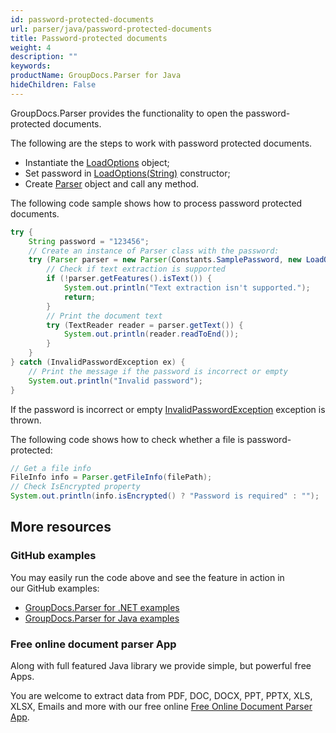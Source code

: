 ```yaml
---
id: password-protected-documents
url: parser/java/password-protected-documents
title: Password-protected documents
weight: 4
description: ""
keywords: 
productName: GroupDocs.Parser for Java
hideChildren: False
---
```

GroupDocs.Parser provides the functionality to open the password-protected documents.

The following are the steps to work with password protected documents.

*   Instantiate the [LoadOptions](https://apireference.groupdocs.com/java/parser/com.groupdocs.parser.options/LoadOptions) object;
*   Set password in [LoadOptions(String)](https://apireference.groupdocs.com/java/parser/com.groupdocs.parser.options/LoadOptions#LoadOptions(java.lang.String)) constructor;
*   Create [Parser](https://apireference.groupdocs.com/java/parser/com.groupdocs.parser/Parser) object and call any method.

The following code sample shows how to process password protected documents.

```java
try {
    String password = "123456";
    // Create an instance of Parser class with the password:
    try (Parser parser = new Parser(Constants.SamplePassword, new LoadOptions(password))) {
        // Check if text extraction is supported
        if (!parser.getFeatures().isText()) {
            System.out.println("Text extraction isn't supported.");
            return;
        }
        // Print the document text
        try (TextReader reader = parser.getText()) {
            System.out.println(reader.readToEnd());
        }
    }
} catch (InvalidPasswordException ex) {
    // Print the message if the password is incorrect or empty
    System.out.println("Invalid password");
}
```

If the password is incorrect or empty [InvalidPasswordException](https://apireference.groupdocs.com/java/parser/com.groupdocs.parser.exceptions/InvalidPasswordException) exception is thrown.

The following code shows how to check whether a file is password-protected:

```java
// Get a file info
FileInfo info = Parser.getFileInfo(filePath);
// Check IsEncrypted property
System.out.println(info.isEncrypted() ? "Password is required" : "");
```

## More resources

### GitHub examples

You may easily run the code above and see the feature in action in our GitHub examples:

*   [GroupDocs.Parser for .NET examples](https://github.com/groupdocs-parser/GroupDocs.Parser-for-.NET)    
*   [GroupDocs.Parser for Java examples](https://github.com/groupdocs-parser/GroupDocs.Parser-for-Java)    

### Free online document parser App

Along with full featured Java library we provide simple, but powerful free Apps.

You are welcome to extract data from PDF, DOC, DOCX, PPT, PPTX, XLS, XLSX, Emails and more with our free online [Free Online Document Parser App](https://products.groupdocs.app/parser).
